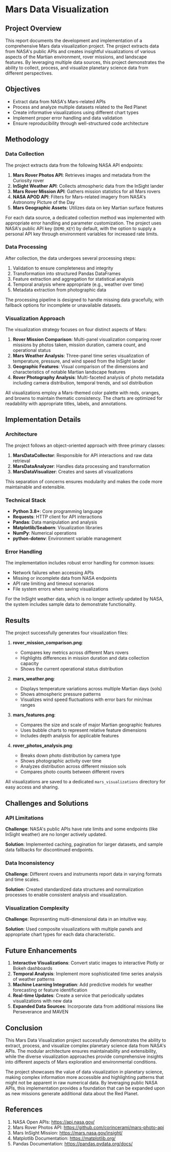 # Mars Data Visualization

## Project Overview

This report documents the development and implementation of a comprehensive Mars data visualization project. The project extracts data from NASA's public APIs and creates insightful visualizations of various aspects of the Martian environment, rover missions, and landscape features. By leveraging multiple data sources, this project demonstrates the ability to collect, process, and visualize planetary science data from different perspectives.

## Objectives

- Extract data from NASA's Mars-related APIs
- Process and analyze multiple datasets related to the Red Planet
- Create informative visualizations using different chart types
- Implement proper error handling and data validation
- Ensure reproducibility through well-structured code architecture

## Methodology

### Data Collection

The project extracts data from the following NASA API endpoints:

1. **Mars Rover Photos API**: Retrieves images and metadata from the Curiosity rover
2. **InSight Weather API**: Collects atmospheric data from the InSight lander
3. **Mars Rover Mission API**: Gathers mission statistics for all Mars rovers
4. **NASA APOD API**: Filters for Mars-related imagery from NASA's Astronomy Picture of the Day
5. **Mars Geographic Assets**: Utilizes data on key Martian surface features

For each data source, a dedicated collection method was implemented with appropriate error handling and parameter customization. The project uses NASA's public API key (`DEMO_KEY`) by default, with the option to supply a personal API key through environment variables for increased rate limits.

### Data Processing

After collection, the data undergoes several processing steps:

1. Validation to ensure completeness and integrity
2. Transformation into structured Pandas DataFrames
3. Feature extraction and aggregation for statistical analysis
4. Temporal analysis where appropriate (e.g., weather over time)
5. Metadata extraction from photographic data

The processing pipeline is designed to handle missing data gracefully, with fallback options for incomplete or unavailable datasets.

### Visualization Approach

The visualization strategy focuses on four distinct aspects of Mars:

1. **Rover Mission Comparison**: Multi-panel visualization comparing rover missions by photos taken, mission duration, camera count, and operational status
2. **Mars Weather Analysis**: Three-panel time series visualization of temperature, pressure, and wind speed from the InSight lander
3. **Geographic Features**: Visual comparison of the dimensions and characteristics of notable Martian landscape features
4. **Rover Photography Analysis**: Multi-faceted analysis of photo metadata including camera distribution, temporal trends, and sol distribution

All visualizations employ a Mars-themed color palette with reds, oranges, and browns to maintain thematic consistency. The charts are optimized for readability with appropriate titles, labels, and annotations.

## Implementation Details

### Architecture

The project follows an object-oriented approach with three primary classes:

1. **MarsDataCollector**: Responsible for API interactions and raw data retrieval
2. **MarsDataAnalyzer**: Handles data processing and transformation
3. **MarsDataVisualizer**: Creates and saves all visualizations

This separation of concerns ensures modularity and makes the code more maintainable and extensible.

### Technical Stack

- **Python 3.8+**: Core programming language
- **Requests**: HTTP client for API interactions
- **Pandas**: Data manipulation and analysis
- **Matplotlib/Seaborn**: Visualization libraries
- **NumPy**: Numerical operations
- **python-dotenv**: Environment variable management

### Error Handling

The implementation includes robust error handling for common issues:

- Network failures when accessing APIs
- Missing or incomplete data from NASA endpoints
- API rate limiting and timeout scenarios
- File system errors when saving visualizations

For the InSight weather data, which is no longer actively updated by NASA, the system includes sample data to demonstrate functionality.

## Results

The project successfully generates four visualization files:

1. **rover_mission_comparison.png**: 
   - Compares key metrics across different Mars rovers
   - Highlights differences in mission duration and data collection capacity
   - Shows the current operational status distribution

2. **mars_weather.png**:
   - Displays temperature variations across multiple Martian days (sols)
   - Shows atmospheric pressure patterns
   - Visualizes wind speed fluctuations with error bars for min/max ranges

3. **mars_features.png**:
   - Compares the size and scale of major Martian geographic features
   - Uses bubble charts to represent relative feature dimensions
   - Includes depth analysis for applicable features

4. **rover_photos_analysis.png**:
   - Breaks down photo distribution by camera type
   - Shows photographic activity over time
   - Analyzes distribution across different mission sols
   - Compares photo counts between different rovers

All visualizations are saved to a dedicated `mars_visualizations` directory for easy access and sharing.

## Challenges and Solutions

### API Limitations

**Challenge**: NASA's public APIs have rate limits and some endpoints (like InSight weather) are no longer actively updated.

**Solution**: Implemented caching, pagination for larger datasets, and sample data fallbacks for discontinued endpoints.

### Data Inconsistency

**Challenge**: Different rovers and instruments report data in varying formats and time scales.

**Solution**: Created standardized data structures and normalization processes to enable consistent analysis and visualization.

### Visualization Complexity

**Challenge**: Representing multi-dimensional data in an intuitive way.

**Solution**: Used composite visualizations with multiple panels and appropriate chart types for each data characteristic.

## Future Enhancements

1. **Interactive Visualizations**: Convert static images to interactive Plotly or Bokeh dashboards
2. **Temporal Analysis**: Implement more sophisticated time series analysis of weather patterns
3. **Machine Learning Integration**: Add predictive models for weather forecasting or feature identification
4. **Real-time Updates**: Create a service that periodically updates visualizations with new data
5. **Expanded Data Sources**: Incorporate data from additional missions like Perseverance and MAVEN

## Conclusion

This Mars Data Visualization project successfully demonstrates the ability to extract, process, and visualize complex planetary science data from NASA's APIs. The modular architecture ensures maintainability and extensibility, while the diverse visualization approaches provide comprehensive insights into different aspects of Mars exploration and environmental conditions.

The project showcases the value of data visualization in planetary science, making complex information more accessible and highlighting patterns that might not be apparent in raw numerical data. By leveraging public NASA APIs, this implementation provides a foundation that can be expanded upon as new missions generate additional data about the Red Planet.

## References

1. NASA Open APIs: https://api.nasa.gov/
2. Mars Rover Photos API: https://github.com/corincerami/mars-photo-api
3. Mars InSight Mission: https://mars.nasa.gov/insight/
4. Matplotlib Documentation: https://matplotlib.org/
5. Pandas Documentation: https://pandas.pydata.org/docs/
